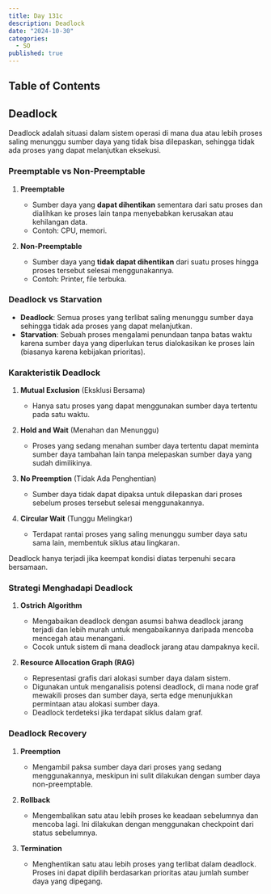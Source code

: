 ```yaml
---
title: Day 131c
description: Deadlock
date: "2024-10-30"
categories:
  - SO
published: true
---
```


## Table of Contents

## Deadlock

Deadlock adalah situasi dalam sistem operasi di mana dua atau lebih proses saling menunggu sumber daya yang tidak bisa dilepaskan, sehingga tidak ada proses yang dapat melanjutkan eksekusi.

### Preemptable vs Non-Preemptable

1. **Preemptable**

   - Sumber daya yang **dapat dihentikan** sementara dari satu proses dan dialihkan ke proses lain tanpa menyebabkan kerusakan atau kehilangan data.
   - Contoh: CPU, memori.

2. **Non-Preemptable**
   - Sumber daya yang **tidak dapat dihentikan** dari suatu proses hingga proses tersebut selesai menggunakannya.
   - Contoh: Printer, file terbuka.

### Deadlock vs Starvation

- **Deadlock**: Semua proses yang terlibat saling menunggu sumber daya sehingga tidak ada proses yang dapat melanjutkan.
- **Starvation**: Sebuah proses mengalami penundaan tanpa batas waktu karena sumber daya yang diperlukan terus dialokasikan ke proses lain (biasanya karena kebijakan prioritas).

### Karakteristik Deadlock

1. **Mutual Exclusion** (Eksklusi Bersama)

   - Hanya satu proses yang dapat menggunakan sumber daya tertentu pada satu waktu.

2. **Hold and Wait** (Menahan dan Menunggu)

   - Proses yang sedang menahan sumber daya tertentu dapat meminta sumber daya tambahan lain tanpa melepaskan sumber daya yang sudah dimilikinya.

3. **No Preemption** (Tidak Ada Penghentian)

   - Sumber daya tidak dapat dipaksa untuk dilepaskan dari proses sebelum proses tersebut selesai menggunakannya.

4. **Circular Wait** (Tunggu Melingkar)
   - Terdapat rantai proses yang saling menunggu sumber daya satu sama lain, membentuk siklus atau lingkaran.

Deadlock hanya terjadi jika keempat kondisi diatas terpenuhi secara bersamaan.

### Strategi Menghadapi Deadlock

1. **Ostrich Algorithm**

   - Mengabaikan deadlock dengan asumsi bahwa deadlock jarang terjadi dan lebih murah untuk mengabaikannya daripada mencoba mencegah atau menangani.
   - Cocok untuk sistem di mana deadlock jarang atau dampaknya kecil.

2. **Resource Allocation Graph (RAG)**
   - Representasi grafis dari alokasi sumber daya dalam sistem.
   - Digunakan untuk menganalisis potensi deadlock, di mana node graf mewakili proses dan sumber daya, serta edge menunjukkan permintaan atau alokasi sumber daya.
   - Deadlock terdeteksi jika terdapat siklus dalam graf.

### Deadlock Recovery

1. **Preemption**

   - Mengambil paksa sumber daya dari proses yang sedang menggunakannya, meskipun ini sulit dilakukan dengan sumber daya non-preemptable.

2. **Rollback**

   - Mengembalikan satu atau lebih proses ke keadaan sebelumnya dan mencoba lagi. Ini dilakukan dengan menggunakan checkpoint dari status sebelumnya.

3. **Termination**
   - Menghentikan satu atau lebih proses yang terlibat dalam deadlock. Proses ini dapat dipilih berdasarkan prioritas atau jumlah sumber daya yang dipegang.
